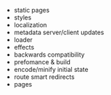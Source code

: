 - static pages
- styles
- localization
- metadata server/client updates
- loader
- effects
- backwards compatibility
- prefomance & build
- encode/minify initial state
- route smart redirects
- pages
